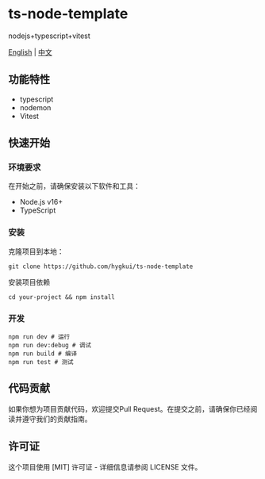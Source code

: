 # ts-node-template

nodejs+typescript+vitest

[English](README_EN.md) | [中文](README.md)

## 功能特性

- typescript
- nodemon
- Vitest

## 快速开始

### 环境要求

在开始之前，请确保安装以下软件和工具：

- Node.js v16+
- TypeScript

### 安装

克隆项目到本地：

  ```shell
  git clone https://github.com/hygkui/ts-node-template
  ```

安装项目依赖

```shell
cd your-project && npm install
```

### 开发

```shell
npm run dev # 运行
npm run dev:debug # 调试
npm run build # 编译
npm run test # 测试
```

## 代码贡献

如果你想为项目贡献代码，欢迎提交Pull Request。在提交之前，请确保你已经阅读并遵守我们的贡献指南。

## 许可证

这个项目使用 [MIT] 许可证 - 详细信息请参阅 LICENSE 文件。
